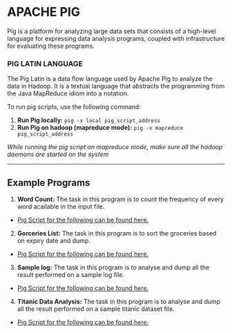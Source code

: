 # APACHE PIG

Pig is a platform for analyzing large data sets that consists of a high-level language for express­ing data analysis programs, coupled with infrastructure for evaluating these programs.

### PIG LATIN LANGUAGE

The Pig Latin is a data flow language used by Apache Pig to analyze the data in Hadoop. It is a textual language that abstracts the programming from the Java MapReduce idiom into a notation.

To run pig scripts, use the following command: 
1. **Run Pig locally:** `pig -x local pig_script_address`
2. **Run Pig on hadoop (mapreduce mode):** `pig -x mapreduce pig_script_address`

*While running the pig script on mapreduce mode, make sure all the hadoop daemons are started on the system*

---

## **Example Programs**

1. **Word Count:** The task in this program is to count the frequency of every word acailable in the input file.
- [Pig Script for the following can be found here.](https://github.com/Raveesh1505/BigData-Training/tree/main/Apache_Pig/word_count)

2. **Gorceries List:** The task in this program is to sort the groceries based on expiry date and dump.
- [Pig Script for the following can be found here.](https://github.com/Raveesh1505/BigData-Training/tree/main/Apache_Pig/groceries_sample)

3. **Sample log:** The task in this program is to analyse and dump all the result performed on a sample log file.
- [Pig Script for the following can be found here.](https://github.com/Raveesh1505/BigData-Training/tree/main/Apache_Pig/sample_log)

4. **Titanic Data Analysis:** The task in this program is to analyse and dump all the result performed on a sample titanic dataset file.
- [Pig Script for the following can be found here.](https://github.com/Raveesh1505/BigData-Training/tree/main/Apache_Pig/titanic)